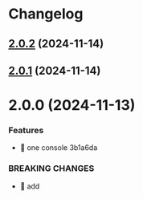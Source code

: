 # Changelog

## [2.0.2](/compare/2.0.1...2.0.2) (2024-11-14)

## [2.0.1](/compare/2.0.0...2.0.1) (2024-11-14)

# 2.0.0 (2024-11-13)


### Features

* 🎸 one console 3b1a6da


### BREAKING CHANGES

* 🧨 add
